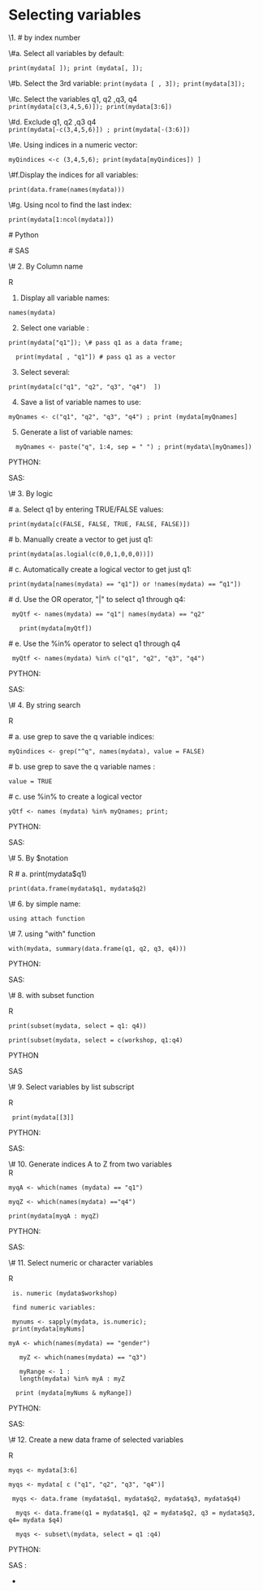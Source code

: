 # Selecting variables

\\1. # by index number

   \\#a. Select all variables by default:

```
print(mydata[ ]); print (mydata[, ]);
```
 
   \\#b. Select the 3rd variable:                                                                                                                                                                                                                                                                                                                       `print(mydata [ , 3]); print(mydata[3]);`

   \\#c. Select the variables q1, q2 ,q3, q4  
`print(mydata[c(3,4,5,6)]); print(mydata[3:6])`

   \\#d. Exclude q1, q2 ,q3 q4  
                                                                                                                                                                                                                                                                                                                                                                                                                                                                                                                                                                                                                                              `print(mydata[-c(3,4,5,6)]) ; print(mydata[-(3:6)])`

   \\#e. Using indices in a numeric vector:

`myQindices <-c (3,4,5,6); print(mydata[myQindices]) ]`

   \\#f.Display the indices for all variables:

```
print(data.frame(names(mydata)))
```

   \\#g. Using ncol to find the last index:  
   


```
print(mydata[1:ncol(mydata)]) 
```



\# Python  

\# SAS

\\# 2. By Column name   

 R 

1. Display all variable names:                                                   

`names(mydata)`                                                                     

 2. Select one variable :                                                               

  

```
print(mydata["q1"]); \# pass q1 as a data frame;                   

  print(mydata[ , "q1"]) # pass q1 as a vector 
```

                         

 3. Select several:                                                                        

 ` print(mydata[c("q1", "q2", "q3", "q4")  ])   `                              

 4. Save a list of variable names to use:                             

` myQnames <- c("q1", "q2", "q3", "q4") ; print (mydata[myQnames] `                                                                                          

 5. Generate a list of variable names:                                      



```
  myQnames <- paste("q", 1:4, sep = " ") ; print(mydata\[myQnames])
```


   
PYTHON:
  
SAS:

\\# 3. By logic   

   \# a. Select q1 by entering TRUE/FALSE values:                            

`print(mydata[c(FALSE, FALSE, TRUE, FALSE, FALSE)]) `         

   \# b. Manually create a vector to get just q1:                               

 `print(mydata[as.logial(c(0,0,1,0,0,0))])`                               

   \# c. Automatically create a logical vector to get just q1:    

` print(mydata[names(mydata) == "q1"]) or !names(mydata) == “q1"])  `            

  \# d. Use the OR operator, "|" to select q1 through q4:                

 

```
 myQtf <- names(mydata) == "q1"| names(mydata) == "q2"    

   print(mydata[myQtf]) 
```

                               

 \# e. Use the %in% operator to select q1 through q4             

 ` myQtf <- names(mydata) %in% c("q1", "q2", "q3", "q4")` 
  
PYTHON: 

SAS:

 \\# 4. By string search   
 
 R  
 
 \# a. use grep to save the q variable indices:                  

`myQindices <- grep("^q", names(mydata), value = FALSE) `      

\# b. use grep to save the q variable names :
 
`value = TRUE  `     

\# c. use %in% to create a logical vector                 

 `yQtf <- names (mydata) %in% myQnames; print;`
 
 PYTHON:

 SAS:  
 
\\# 5. By $notation   

R 
\# a. print(mydata$q1)                                                                    

`print(data.frame(mydata$q1, mydata$q2) `      

\\# 6.  by simple name: 

`using attach function `            

\\# 7. using "with" function                             



```
with(mydata, summary(data.frame(q1, q2, q3, q4)))
```


PYTHON:
 
SAS:
  
\\# 8. with subset function  
 
R 

```
print(subset(mydata, select = q1: q4))                            

print(subset(mydata, select = c(workshop, q1:q4)
```

PYTHON
  
SAS   

\\# 9. Select variables by list subscript  
 
R

`  print(mydata[[3]] ` 
   
PYTHON:
 
SAS:
   
\\# 10. Generate indices A to Z from two variables   
 R  
```
myqA <- which(names (mydata) == "q1")                         

myqZ <- which(names(mydata) =="q4")                                 

print(mydata[myqA : myqZ) 
```



PYTHON:

SAS:
 
\\# 11. Select numeric or character variables 
  
 R 

```
 is. numeric (mydata$workshop)                                            

 find numeric variables:                                                 

 mynums <- sapply(mydata, is.numeric); 
 print(mydata[myNums]  
```
                                                                             
```
myA <- which(names(mydata) == "gender")         

   myZ <- which(names(mydata) == "q3")                           

   myRange <- 1 :
   length(mydata) %in% myA : myZ         

  print (mydata[myNums & myRange]) 
```

PYTHON:

SAS:
  
\\# 12. Create a new data frame of selected variables 

  
 R 



```
myqs <- mydata[3:6]                                                            

myqs <- mydata[ c ("q1", "q2", "q3", "q4")]                                  

 myqs <- data.frame (mydata$q1, mydata$q2, mydata$q3, mydata$q4)            

  myqs <- data.frame(q1 = mydata$q1, q2 = mydata$q2, q3 = mydata$q3, q4= mydata $q4)                           

  myqs <- subset\(mydata, select = q1 :q4)   
```


  
PYTHON:
  
SAS :



* 


